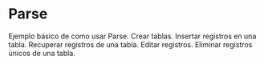# Parse
Ejemplo básico de como usar Parse. 
Crear tablas.
Insertar registros en una tabla.
Recuperar registros de una tabla.
Editar registros.
Eliminar registros únicos de una tabla.

 
